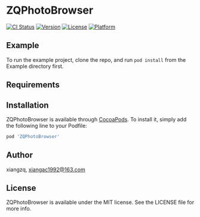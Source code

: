 # ZQPhotoBrowser

[![CI Status](https://img.shields.io/travis/xiangzq/ZQPhotoBrowser.svg?style=flat)](https://travis-ci.org/xiangzq/ZQPhotoBrowser)
[![Version](https://img.shields.io/cocoapods/v/ZQPhotoBrowser.svg?style=flat)](https://cocoapods.org/pods/ZQPhotoBrowser)
[![License](https://img.shields.io/cocoapods/l/ZQPhotoBrowser.svg?style=flat)](https://cocoapods.org/pods/ZQPhotoBrowser)
[![Platform](https://img.shields.io/cocoapods/p/ZQPhotoBrowser.svg?style=flat)](https://cocoapods.org/pods/ZQPhotoBrowser)

## Example

To run the example project, clone the repo, and run `pod install` from the Example directory first.

## Requirements

## Installation

ZQPhotoBrowser is available through [CocoaPods](https://cocoapods.org). To install
it, simply add the following line to your Podfile:

```ruby
pod 'ZQPhotoBrowser'
```

## Author

xiangzq, xiangac1992@163.com

## License

ZQPhotoBrowser is available under the MIT license. See the LICENSE file for more info.
